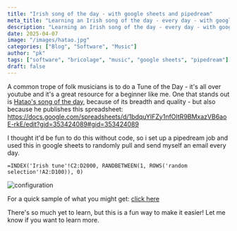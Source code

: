 ```yaml
---
title: "Irish song of the day - with google sheets and pipedream"
meta_title: "Learning an Irish song of the day - every day - with google sheets and pipedream"
description: "Learning an Irish song of the day - every day - with google sheets and pipedream"
date: 2025-04-07
image: "/images/hatao.jpg"
categories: ["Blog", "Software", "Music"]
author: "pk"
tags: ["software", "bricolage", "music", "google sheets", "pipedream"]
draft: false
---
```


A common trope of folk musicians is to do a Tune of the Day - it's all over youtube and it's a great resource for a beginner like me. One that stands out is [Hatao's song of the day](http://irishflute.info/), because of its breadth and quality - but also because he publishes this spreadsheet:
https://docs.google.com/spreadsheets/d/1bdquYIFZy1nfOItR9BMxazVB6aoE-rkE/edit?gid=353424089#gid=353424089


I thought it'd be fun to do this without code, so i set up a pipedream job and used this in google sheets to randomly pull and send myself an email every day.
```
=INDEX('Irish tune'!C2:D2000, RANDBETWEEN(1, ROWS('random selection'!A2:D100)), 0)
```

![configuration](/images/itm-config.png)


For a quick sample of what you might get: [click here](https://www.youtube.com/watch?v=Tw8DZfCPIog)

There's so much yet to learn, but this is a fun way to make it easier! Let me know if you want to learn more.
